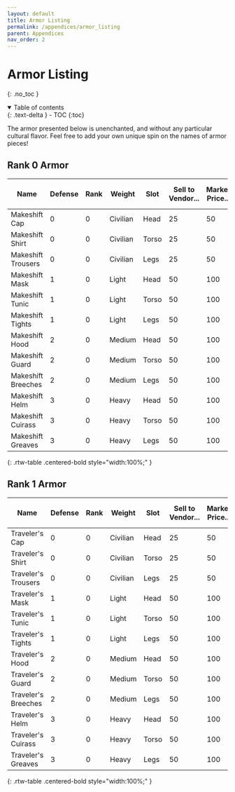 ```yaml
---
layout: default
title: Armor Listing
permalink: /appendices/armor_listing
parent: Appendices
nav_order: 2
---
```


# Armor Listing
{: .no_toc }

<details open markdown="block">
  <summary>
    Table of contents
  </summary>
  {: .text-delta }
- TOC
{:toc}
</details>

The armor presented below is unenchanted, and without any particular cultural flavor. Feel free to add your own unique spin on the names of armor pieces!

## Rank 0 Armor

| Name               | Defense | Rank | Weight   | Slot  | Sell to<br>Vendor... | Market<br>Price... | Buy from<br>Vendor... |
|--------------------|---------|------|----------|-------|----------------------|--------------------|-----------------------|
| Makeshift Cap      | 0       | 0    | Civilian | Head  | 25                   | 50                 | 100                   |
| Makeshift Shirt    | 0       | 0    | Civilian | Torso | 25                   | 50                 | 100                   |
| Makeshift Trousers | 0       | 0    | Civilian | Legs  | 25                   | 50                 | 100                   |
| Makeshift Mask     | 1       | 0    | Light    | Head  | 50                   | 100                | 200                   |
| Makeshift Tunic    | 1       | 0    | Light    | Torso | 50                   | 100                | 200                   |
| Makeshift Tights   | 1       | 0    | Light    | Legs  | 50                   | 100                | 200                   |
| Makeshift Hood     | 2       | 0    | Medium   | Head  | 50                   | 100                | 200                   |
| Makeshift Guard    | 2       | 0    | Medium   | Torso | 50                   | 100                | 200                   |
| Makeshift Breeches | 2       | 0    | Medium   | Legs  | 50                   | 100                | 200                   |
| Makeshift Helm     | 3       | 0    | Heavy    | Head  | 50                   | 100                | 200                   |
| Makeshift Cuirass  | 3       | 0    | Heavy    | Torso | 50                   | 100                | 200                   |
| Makeshift Greaves  | 3       | 0    | Heavy    | Legs  | 50                   | 100                | 200                   |
{: .rtw-table .centered-bold style="width:100%;" }

## Rank 1 Armor

| Name                | Defense | Rank | Weight   | Slot  | Sell to<br>Vendor... | Market<br>Price... | Buy from<br>Vendor... |
|---------------------|---------|------|----------|-------|----------------------|--------------------|-----------------------|
| Traveler's Cap      | 0       | 0    | Civilian | Head  | 25                   | 50                 | 100                   |
| Traveler's Shirt    | 0       | 0    | Civilian | Torso | 25                   | 50                 | 100                   |
| Traveler's Trousers | 0       | 0    | Civilian | Legs  | 25                   | 50                 | 100                   |
| Traveler's Mask     | 1       | 0    | Light    | Head  | 50                   | 100                | 200                   |
| Traveler's Tunic    | 1       | 0    | Light    | Torso | 50                   | 100                | 200                   |
| Traveler's Tights   | 1       | 0    | Light    | Legs  | 50                   | 100                | 200                   |
| Traveler's Hood     | 2       | 0    | Medium   | Head  | 50                   | 100                | 200                   |
| Traveler's Guard    | 2       | 0    | Medium   | Torso | 50                   | 100                | 200                   |
| Traveler's Breeches | 2       | 0    | Medium   | Legs  | 50                   | 100                | 200                   |
| Traveler's Helm     | 3       | 0    | Heavy    | Head  | 50                   | 100                | 200                   |
| Traveler's Cuirass  | 3       | 0    | Heavy    | Torso | 50                   | 100                | 200                   |
| Traveler's Greaves  | 3       | 0    | Heavy    | Legs  | 50                   | 100                | 200                   |
{: .rtw-table .centered-bold style="width:100%;" }